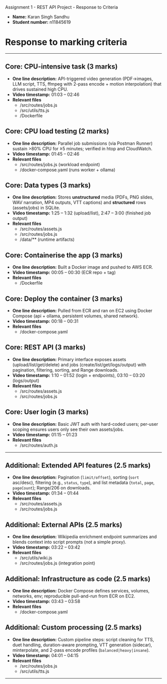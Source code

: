 Assignment 1 - REST API Project - Response to Criteria

- **Name:** Karan Singh Sandhu  
- **Student number:** n11845619  

# Response to marking criteria  

---

## Core: CPU-intensive task (3 marks)

- **One line description:** API-triggered video generation (PDF→images, LLM script, TTS, ffmpeg with 2-pass encode + motion interpolation) that drives sustained high CPU.  
- **Video timestamp:** 01:03 – 02:46 
- **Relevant files**
  - /src/routes/jobs.js  
  - /src/utils/tts.js  
  - /Dockerfile  

## Core: CPU load testing (2 marks)

- **One line description:** Parallel job submissions (via Postman Runner) sustain >80% CPU for ≥5 minutes; verified in htop and CloudWatch.  
- **Video timestamp:** 01:45 – 02:46  
- **Relevant files**
  - /src/routes/jobs.js (workload endpoint)  
  - /docker-compose.yaml (runs worker + ollama)  

## Core: Data types (3 marks)

- **One line description:** Stores **unstructured** media (PDFs, PNG slides, WAV narration, MP4 outputs, VTT captions) and **structured** rows (assets/jobs) in SQLite.  
- **Video timestamp:** 1:25 – 1:32 (upload/list), 2:47 – 3:00 (finished job output)  
- **Relevant files**
  - /src/routes/assets.js  
  - /src/routes/jobs.js  
  - /data/** (runtime artifacts)  

## Core: Containerise the app (3 marks)

- **One line description:** Built a Docker image and pushed to AWS ECR.  
- **Video timestamp:** 00:05 – 00:30 (ECR repo + tag)  
- **Relevant files**
  - /Dockerfile  

## Core: Deploy the container (3 marks)

- **One line description:** Pulled from ECR and ran on EC2 using Docker Compose (api + ollama, persistent volumes, shared network).  
- **Video timestamp:** 00:18 – 00:31  
- **Relevant files**
  - /docker-compose.yaml  

## Core: REST API (3 marks)

- **One line description:** Primary interface exposes assets (upload/list/get/delete) and jobs (create/list/get/logs/output) with pagination, filtering, sorting, and Range downloads.  
- **Video timestamp:** 1:10 – 01:52 (login + endpoints), 03:10 – 03:20 (logs/output)  
- **Relevant files**
  - /src/routes/assets.js  
  - /src/routes/jobs.js  

## Core: User login (3 marks)

- **One line description:** Basic JWT auth with hard-coded users; per-user scoping ensures users only see their own assets/jobs.  
- **Video timestamp:** 01:15 – 01:23  
- **Relevant files**
  - /src/routes/auth.js  

---

## Additional: Extended API features (2.5 marks)

- **One line description:** Pagination (`limit/offset`), sorting (`sort` asc/desc), filtering (e.g., `status`, `type`), and list metadata (`total`, `page`, `pageCount`); Range/206 on downloads.  
- **Video timestamp:** 01:34 – 01:44  
- **Relevant files**
  - /src/routes/assets.js  
  - /src/routes/jobs.js  

## Additional: External APIs (2.5 marks)

- **One line description:** Wikipedia enrichment endpoint summarizes and blends context into script prompts (not a simple proxy).  
- **Video timestamp:** 03:22 – 03:42 
- **Relevant files**
  - /src/utils/wiki.js  
  - /src/routes/jobs.js (integration point)  

## Additional: Infrastructure as code (2.5 marks)

- **One line description:** Docker Compose defines services, volumes, networks, env; reproducible pull-and-run from ECR on EC2.  
- **Video timestamp:** 03:43 – 03:58  
- **Relevant files**
  - /docker-compose.yaml  

## Additional: Custom processing (2.5 marks)

- **One line description:** Custom pipeline steps: script cleaning for TTS, duet handling, duration-aware prompting, VTT generation (sidecar), minterpolate, and 2-pass encode profiles (`balanced|heavy|insane`).  
- **Video timestamp:** 04:01 – 04:15  
- **Relevant files**
  - /src/routes/jobs.js  
  - /src/utils/tts.js  

---
